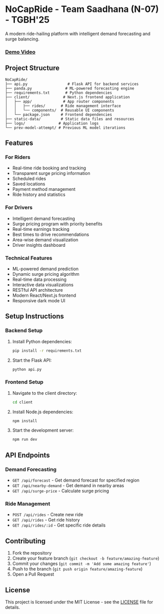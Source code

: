 # NoCapRide - Team Saadhana (N-07) - TGBH'25

A modern ride-hailing platform with intelligent demand forecasting and surge balancing.

### [Demo Video](https://youtu.be/bLbfNtwy3UA)

## Project Structure
```
NoCapRide/
├── api.py                  # Flask API for backend services
├── panda.py               # ML-powered forecasting engine
├── requirements.txt       # Python dependencies
├── client/               # Next.js frontend application
│   ├── app/              # App router components
│   │   ├── rides/       # Ride management interface
│   │   └── components/  # Reusable UI components
│   └── package.json     # Frontend dependencies
├── static-data/         # Static data files and resources
├── logs/               # Application logs
└── prev-model-attempt/ # Previous ML model iterations
```

## Features

### For Riders
- Real-time ride booking and tracking
- Transparent surge pricing information
- Scheduled rides
- Saved locations
- Payment method management
- Ride history and statistics

### For Drivers
- Intelligent demand forecasting
- Surge pricing program with priority benefits
- Real-time earnings tracking
- Best times to drive recommendations
- Area-wise demand visualization
- Driver insights dashboard

### Technical Features
- ML-powered demand prediction
- Dynamic surge pricing algorithm
- Real-time data processing
- Interactive data visualizations
- RESTful API architecture
- Modern React/Next.js frontend
- Responsive dark mode UI

## Setup Instructions

### Backend Setup
1. Install Python dependencies:
   ```bash
   pip install -r requirements.txt
   ```

2. Start the Flask API:
   ```bash
   python api.py
   ```

### Frontend Setup
1. Navigate to the client directory:
   ```bash
   cd client
   ```

2. Install Node.js dependencies:
   ```bash
   npm install
   ```

3. Start the development server:
   ```bash
   npm run dev
   ```

## API Endpoints

### Demand Forecasting
- `GET /api/forecast` - Get demand forecast for specified region
- `GET /api/nearby-demand` - Get demand in nearby areas
- `GET /api/surge-price` - Calculate surge pricing

### Ride Management
- `POST /api/rides` - Create new ride
- `GET /api/rides` - Get ride history
- `GET /api/rides/:id` - Get specific ride details

## Contributing

1. Fork the repository
2. Create your feature branch (`git checkout -b feature/amazing-feature`)
3. Commit your changes (`git commit -m 'Add some amazing feature'`)
4. Push to the branch (`git push origin feature/amazing-feature`)
5. Open a Pull Request

## License

This project is licensed under the MIT License - see the [LICENSE](LICENSE) file for details.
